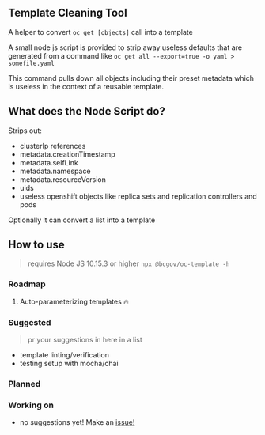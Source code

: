 ## Template Cleaning Tool
A helper to convert `oc get [objects]` call into a template

A small node js script is provided to strip away useless defaults that are generated from a command
like `oc get all --export=true -o yaml > somefile.yaml`

This command pulls down all objects including their preset metadata which is useless in the context of a
reusable template. 

## What does the Node Script do?

Strips out:
- clusterIp references
- metadata.creationTimestamp
- metadata.selfLink
- metadata.namespace
- metadata.resourceVersion
- uids
- useless openshift objects like replica sets and replication controllers and pods

Optionally it can convert a list into a template

## How to use
> requires Node JS 10.15.3 or higher
`npx @bcgov/oc-template -h`

### Roadmap
1. Auto-parameterizing templates :fire:

### Suggested
> pr your suggestions in here in a list

- template linting/verification
- testing setup with mocha/chai

### Planned

### Working on

- no suggestions yet! Make an [issue!](https://github.com/patricksimonian/oc-templation/issues/new)
